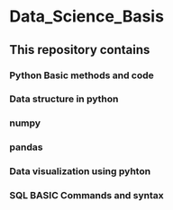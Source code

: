 # Data_Science_Basis
## This repository contains 
###    Python Basic methods and code
###    Data structure in python
###    numpy
###    pandas
###    Data visualization using pyhton
###    SQL BASIC Commands and syntax
